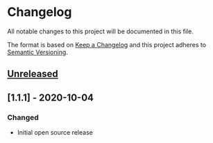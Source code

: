 # Changelog

All notable changes to this project will be documented in this file.

The format is based on [Keep a Changelog](http://keepachangelog.com/en/1.0.0/)
and this project adheres to [Semantic Versioning](http://semver.org/spec/v2.0.0.html).

## [Unreleased]

## [1.1.1] - 2020-10-04
### Changed

- Initial open source release

[unreleased]: https://github.com/seehait/series-renamer/compare/1.0.1...HEAD
[1.0.1]: https://github.com/seehait/seehait/series-renamer/compare/1.0.0...1.0.1
[1.0.0]: https://github.com/seehait/seehait/series-renamer/compare/9f4be5741326f2f641164c15dc29a430725d4cfb...1.0.1
